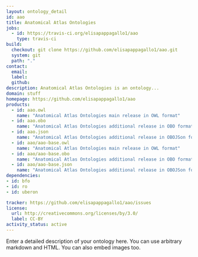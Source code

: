 ```yaml
---
layout: ontology_detail
id: aao
title: Anatomical Atlas Ontologies
jobs:
  - id: https://travis-ci.org/elisapappagallo1/aao
    type: travis-ci
build:
  checkout: git clone https://github.com/elisapappagallo1/aao.git
  system: git
  path: "."
contact:
  email: 
  label: 
  github: 
description: Anatomical Atlas Ontologies is an ontology...
domain: stuff
homepage: https://github.com/elisapappagallo1/aao
products:
  - id: aao.owl
    name: "Anatomical Atlas Ontologies main release in OWL format"
  - id: aao.obo
    name: "Anatomical Atlas Ontologies additional release in OBO format"
  - id: aao.json
    name: "Anatomical Atlas Ontologies additional release in OBOJSon format"
  - id: aao/aao-base.owl
    name: "Anatomical Atlas Ontologies main release in OWL format"
  - id: aao/aao-base.obo
    name: "Anatomical Atlas Ontologies additional release in OBO format"
  - id: aao/aao-base.json
    name: "Anatomical Atlas Ontologies additional release in OBOJSon format"
dependencies:
- id: bfo
- id: ro
- id: uberon

tracker: https://github.com/elisapappagallo1/aao/issues
license:
  url: http://creativecommons.org/licenses/by/3.0/
  label: CC-BY
activity_status: active
---
```


Enter a detailed description of your ontology here. You can use arbitrary markdown and HTML.
You can also embed images too.

